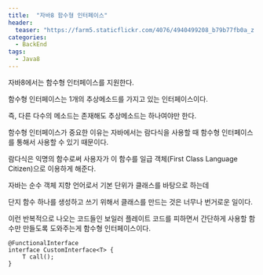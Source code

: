 ```yaml
---
title:  "자바8 함수형 인터페이스"
header:
  teaser: "https://farm5.staticflickr.com/4076/4940499208_b79b77fb0a_z.jpg"
categories: 
  - BackEnd
tags:
  - Java8
---
```

자바8에서는 함수형 인터페이스를 지원한다.

함수형 인터페이스는 1개의 추상메소드를 가지고 있는 인터페이스이다.

즉, 다른 다수의 메소드는 존재해도 추상메소드는 하나여야만 한다.

함수형 인터페이스가 중요한 이유는 자바에서는 람다식을 사용할 때 함수형 인터페이스를 통해서 사용할 수 있기 때문이다.

람다식은 익명의 함수로써 사용자가 이 함수를 일급 객체(First Class Language Citizen)으로 이용하게 해준다.

자바는 순수 객체 지향 언어로서 기본 단위가 클래스를 바탕으로 하는데  

단지 함수 하나를 생성하고 쓰기 위해서 클래스를 만드는 것은 너무나 번거로운 일이다.

이런 반복적으로 나오는 코드들인 보일러 플레이트 코드를 피하면서 간단하게 사용할 함수만 만들도록 도와주는게 함수형 인터페이스이다.

```
@FunctionalInterface
interface CustomInterface<T> {
    T call();
}
```